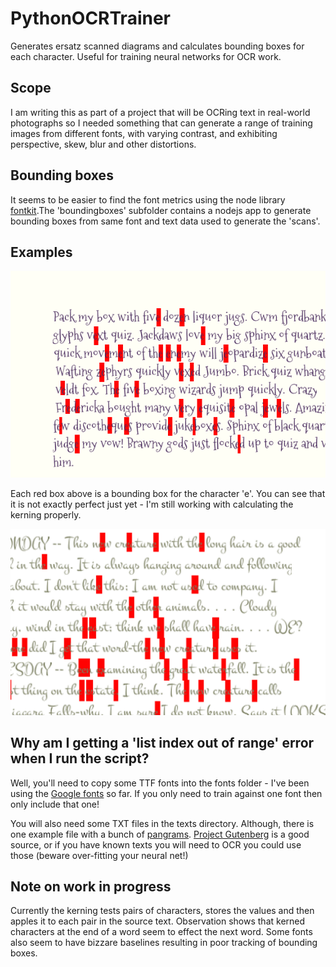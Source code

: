 # PythonOCRTrainer
Generates ersatz scanned diagrams and calculates bounding boxes for each character. Useful for training neural networks for OCR work.

## Scope
I am writing this as part of a project that will be OCRing text in real-world photographs so I needed something that can generate a range of training images from different fonts, with varying contrast, and exhibiting perspective, skew, blur and other distortions.

## Bounding boxes
It seems to be easier to find the font metrics using the node library [fontkit](https://www.npmjs.com/package/fontkit).The 'boundingboxes' subfolder contains a nodejs app to generate bounding boxes from same font and text data used to generate the 'scans'.

## Examples
![Character bounding boxes](https://github.com/mlennox/PythonOCRTrainer/blob/master/Example.png)

Each red box above is a bounding box for the character 'e'. You can see that it is not exactly perfect just yet - I'm still working with calculating the kerning properly.

![Character bounding boxes](https://github.com/mlennox/PythonOCRTrainer/blob/master/Example2.png)

## Why am I getting a 'list index out of range' error when I run the script?
Well, you'll need to copy some TTF fonts into the fonts folder - I've been using the [Google fonts](https://www.google.com/fonts) so far. If you only need to train against one font then only include that one!

You will also need some TXT files in the texts directory. Although, there is one example file with a bunch of [pangrams](https://en.wikipedia.org/wiki/Pangram). [Project Gutenberg](https://www.gutenberg.org/) is a good source, or if you have known texts you will need to OCR you could use those (beware over-fitting your neural net!)

## Note on work in progress
Currently the kerning tests pairs of characters, stores the values and then apples it to each pair in the source text. Observation shows that kerned characters at the end of a word seem to effect the next word. Some fonts also seem to have bizzare baselines resulting in poor tracking of bounding boxes.
